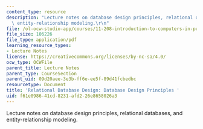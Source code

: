 ```yaml
---
content_type: resource
description: "Lecture notes on database design principles, relational databases, and\
  \ entity-relationship modeling.\r\n"
file: /ol-ocw-studio-app/courses/11-208-introduction-to-computers-in-public-management-ii-january-iap-2002/f61e098641cd8231afd226e8658026a3_lect52.pdf
file_size: 106226
file_type: application/pdf
learning_resource_types:
- Lecture Notes
license: https://creativecommons.org/licenses/by-nc-sa/4.0/
ocw_type: OCWFile
parent_title: Lecture Notes
parent_type: CourseSection
parent_uid: 09d20aee-3e3b-ff6e-ee5f-89d41fcbedbc
resourcetype: Document
title: 'Relational Database Design: Database Design Principles '
uid: f61e0986-41cd-8231-afd2-26e8658026a3
---
```

Lecture notes on database design principles, relational databases, and entity-relationship modeling.

